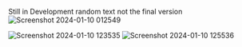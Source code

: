 Still in Development
random text not the final version
![Screenshot 2024-01-10 012549](https://github.com/im-divyanshu/myWebsite/assets/85323719/a6dd21ab-1c8f-4d5d-956f-e1eb6ffb1f43)

![Screenshot 2024-01-10 123535](https://github.com/im-divyanshu/myWebsite/assets/85323719/efdf914a-2881-4146-ba83-ba4d1b6f2d1e)
![Screenshot 2024-01-10 125536](https://github.com/im-divyanshu/myWebsite/assets/85323719/084e4bae-2c64-42e4-b07c-5a4d3e729d5a)
